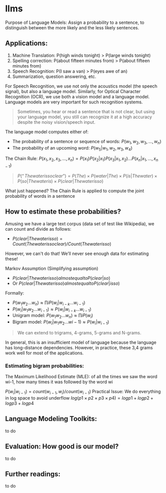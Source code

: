 # llms

Purpose of Language Models: Assign a probability to a sentence, to distinguish between the more likely and the less likely sentences.

## Applications:
1. Machine Translation: P(high winds tonight) > P(large winds tonight)
2. Spelling correction: P(about fifteen minutes from) > P(about fifteen minutes from)
3. Speech Recognition: P(I saw a van) > P(eyes awe of an)
4. Summarization, question answering, etc.

For Speech Recognition, we use not only the acoustics model (the speech signal), but also a language model. Similarly, for Optical Character Recognition (OCR), we use both a vision model and a language model. Language models are very important for such recognition systems.

> Sometimes, you hear or read a sentence that is not clear, but using your language model, you still can recognize it at a high accuracy despite the noisy vision/speech input.

The language model computes either of:
- The probability of a sentence or sequence of words: $P(w_1, w_2, w_3, ..., w_n)$
- The probability of an upcoming word: $P(w_5 | w_1, w_2, w_3, w_4)$

The Chain Rule: $P(x_1, x_2, x_3, …, x_n) = P(x_1)P(x_2|x_1)P(x_3|x_1,x_2)…P(x_n|x_1,…,x_{n-1})$

> $P(“The water is so clear”) = P(The) × P(water|The) × P(is|The water) × P(so|The water is) × P(clear | The water is so)$

What just happened? The Chain Rule is applied to compute the joint probability of words in a sentence

## How to estimate these probabilities?

Amusing we have a large text corpus (data set of test like Wikipedia), we can count and divide as follows:

- $P(clear |The water is so) = Count (The water is so clear) / Count (The water is so)$

However, we can't do that! We’ll never see enough data for estimating these!

Markov Assumption (Simplifying assumption)
- $P(clear |The water is so) almost equal to P(clear | so)$
- Or $P(clear |The water is so) almost equal to P(clear | is so)$

Formally:
- $P(w_ 1 w_2 … w_n ) ≈ ∏i P(w_i | w_{i−k} … w_{i−1})$
- $P(w_i | w_1 w_2 … w_{i−1}) ≈ P(w_i | w_{i−k} … w_{i−1})$
- Unigram model: $P(w_1 w_2 … w_n ) ≈ ∏i P(w_i)$
- Bigram model: $P(w_i | w_1 w_2 … w{i−1}) ≈ P(w_i | w_{i−1})$

> We can extend to trigrams, 4-grams, 5-grams and N-grams.

 In general, this is an insufficient model of language because the language has long-distance dependencies. However, in practice, these 3,4 grams work well for most of the applications.

### Estimating bigram probabilities:
The Maximum Likelihood Estimate (MLE): of all the times we saw the word wi-1, how many times it was followed by the word wi

$P(w_i | w_{i−1}) = count(w_{i−1}, w_i) / count(w_{i−1})$
Practical Issue: We do everything in log space to avoid underflow
$log(p1 × p2 × p3 × p4 ) = log p1 + log p2 + log p3 + log p4$

## Language Modeling Toolkits:
to do 

## Evaluation: How good is our model?
to do 

## Further readings:
to do 

